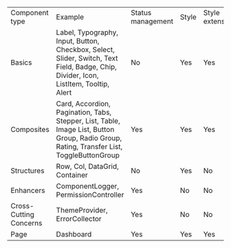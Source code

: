 <table>
    <tr>
        <td>Component type</td>
        <td>Example</td>
        <td>Status management</td>
        <td>Style</td>
        <td>Style extension</td>
        <td>Subcomponent style extension</td>
        <td>Receive Props</td>
        <td>Distribute Props</td>
        <td>Side effects</td>
        <td>Distribution Context/Redux</td>
        <td>Receive Context/Redux</td>
    </tr>
    <tr>
        <td>Basics</td>
        <td>Label, Typography, Input, Button, Checkbox, Select, Slider, Switch, Text Field, Badge, Chip, Divider, Icon, ListItem, Tooltip, Alert</td>
        <td>No</td>
        <td>Yes</td>
        <td>Yes</td>
        <td>No</td>
        <td>Yes</td>
        <td>No</td>
        <td>No</td>
        <td>No</td>
        <td>No</td>
    </tr>
    <tr>
        <td>Composites</td>
        <td>Card, Accordion, Pagination, Tabs, Stepper, List, Table, Image List, Button Group, Radio Group, Rating, Transfer List, ToggleButtonGroup</td>
        <td>Yes</td>
        <td>Yes</td>
        <td>Yes</td>
        <td>Yes</td>
        <td>Yes</td>
        <td>Yes</td>
        <td>Yes</td>
        <td>No</td>
        <td>No</td>
    </tr>
    <tr>
        <td>Structures</td>
        <td>Row, Col, DataGrid, Container</td>
        <td>No</td>
        <td>Yes</td>
        <td>No</td>
        <td>No</td>
        <td>Yes</td>
        <td>No</td>
        <td>No</td>
        <td>No</td>
        <td>No</td>
    </tr>
    <tr>
        <td>Enhancers</td>
        <td>ComponentLogger, PermissionController</td>
        <td>Yes</td>
        <td>No</td>
        <td>No</td>
        <td>No</td>
        <td>Yes</td>
        <td>No</td>
        <td>Yes</td>
        <td>No</td>
        <td>No</td>
    </tr>
    <tr>
        <td>Cross-Cutting Concerns</td>
        <td>ThemeProvider, ErrorCollector</td>
        <td>Yes</td>
        <td>No</td>
        <td>No</td>
        <td>No</td>
        <td>Yes</td>
        <td>No</td>
        <td>Yes</td>
        <td>Yes</td>
        <td>Yes</td>
    </tr>
    <tr>
        <td>Page</td>
        <td>Dashboard</td>
        <td>Yes</td>
        <td>Yes</td>
        <td>Yes</td>
        <td>Yes</td>
        <td>Yes</td>
        <td>Yes</td>
        <td>Yes</td>
        <td>Yes</td>
        <td>Yes</td>
    </tr>
</table>
